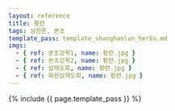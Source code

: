 ```yaml
---
layout: reference
title: 황련
tags: 상한론, 본초
template_pass: template_shanghanlun_herbs.md
imgs:
  - { ref: 본초강목1, name: 황련.jpg }
  - { ref: 본초강목2, name: 황련.jpg }
  - { ref: 삼재도회, name: 황련.jpg }
  - { ref: 화한삼재도회, name: 황련.jpg }
---
```


{% include {{ page.template_pass }} %}
